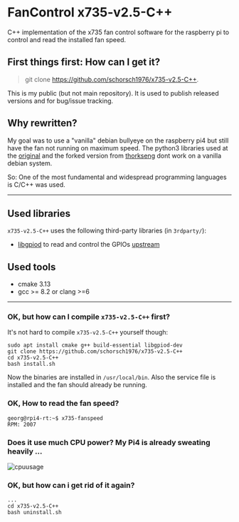 # FanControl x735-v2.5-C++

C++ implementation of the x735 fan control software for the raspberry pi to
control and read the installed fan speed.

## First things first: How can I get it?

> git clone https://github.com/schorsch1976/x735-v2.5-C++.

This is my public (but not main repository). It is used to publish released versions and
for bug/issue tracking.

## Why rewritten?

My goal was to use a "vanilla" debian bullyeye on the raspberry pi4 but still have the
fan not running on maximum speed. The python3 libraries used at the [original](https://wiki.geekworm.com/X735_V2.5_Software) and the forked version from [thorkseng](https://github.com/thorkseng/x735-v2.5) dont work on a vanilla debian system.

So: One of the most fundamental and widespread programming languages is C/C++ was used.

---

## Used libraries

``x735-v2.5-C++`` uses the following third-party libraries (in ``3rdparty/``):
- [libgpiod](https://libgpiod.readthedocs.io/en/latest/index.html) to read and control the GPIOs [upstream](https://git.kernel.org/pub/scm/libs/libgpiod/libgpiod.git)


## Used tools

- cmake 3.13
- gcc >= 8.2 or clang >=6

---

### OK, but how can I compile ``x735-v2.5-C++`` first?

It's not hard to compile ``x735-v2.5-C++`` yourself though:

~~~
sudo apt install cmake g++ build-essential libgpiod-dev
git clone https://github.com/schorsch1976/x735-v2.5-C++
cd x735-v2.5-C++
bash install.sh
~~~

Now the binaries are installed in ``/usr/local/bin``. Also the service file is installed
and the fan should already be running.

### OK, How to read the fan speed?

~~~
georg@rpi4-rt:~$ x735-fanspeed
RPM: 2007
~~~

### Does it use much CPU power? My Pi4 is already sweating heavily ...

![cpuusage](https://github.com/schorsch1976/x735-v2.5-C++/blob/master/images/cpuusage.png?raw=true)


### OK, but how can i get rid of it again?

~~~
...
cd x735-v2.5-C++
bash uninstall.sh
~~~

